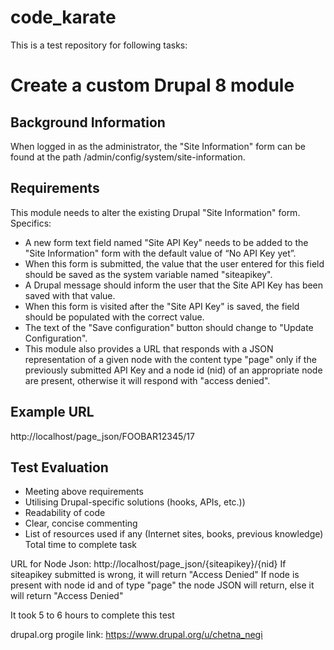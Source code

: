 # code_karate

This is a test repository for following tasks:
# Create a custom Drupal 8 module

## Background Information

When logged in as the administrator, the "Site Information" form can be found at the path /admin/config/system/site-information.

## Requirements

This module needs to alter the existing Drupal "Site Information" form. Specifics:

* A new form text field named "Site API Key" needs to be added to the "Site Information" form with the default value of “No API Key yet”.
* When this form is submitted, the value that the user entered for this field should be saved as the system variable named "siteapikey".
* A Drupal message should inform the user that the Site API Key has been saved with that value.
* When this form is visited after the "Site API Key" is saved, the field should be populated with the correct value.
* The text of the "Save configuration" button should change to "Update Configuration".
* This module also provides a URL that responds with a JSON representation of a given node with the content type "page" only if the previously submitted API Key and a node id (nid) of an appropriate node are present, otherwise it will respond with "access denied".

## Example URL

http://localhost/page_json/FOOBAR12345/17

## Test Evaluation

* Meeting above requirements
* Utilising Drupal-specific solutions (hooks, APIs, etc.))
* Readability of code
* Clear, concise commenting
* List of resources used if any (Internet sites, books, previous knowledge) Total time to complete task

URL for Node Json: http://localhost/page_json/{siteapikey}/{nid}
If siteapikey submitted is wrong, it will return "Access Denied"
If node is present with node id and of type "page" the node JSON will return, else it will return "Access Denied"

It took 5 to 6 hours to complete this test

drupal.org progile link: https://www.drupal.org/u/chetna_negi
